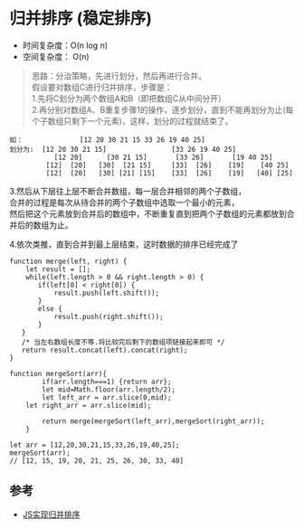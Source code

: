 # 归并排序 (稳定排序)

- 时间复杂度：O(n log n) 
- 空间复杂度： O(n) 

>思路：分治策略，先进行划分，然后再进行合并。  
假设要对数组C进行归并排序，步骤是：  
1.先将C划分为两个数组A和B（即把数组C从中间分开）  
2.再分别对数组A、B重复步骤1的操作，逐步划分，直到不能再划分为止(每个子数组只剩下一个元素)，这样，划分的过程就结束了。

```
如：              [12 20 30 21 15 33 26 19 40 25]
划分为:  [12 20 30 21 15]                [33 26 19 40 25]
           [12 20]      [30 21 15]       [33 26]       [19 40 25]
         [12]  [20]   [30]  [21 15]     [33]  [26]    [19]    [40 25]
         [12]  [20]   [30] [21] [15]    [33]  [26]    [19]   [40] [25]

```
3.然后从下层往上层不断合并数组，每一层合并相邻的两个子数组，  
合并的过程是每次从待合并的两个子数组中选取一个最小的元素，  
然后把这个元素放到合并后的数组中，不断重复直到把两个子数组的元素都放到合并后的数组为止。

4.依次类推，直到合并到最上层结束，这时数据的排序已经完成了


```
function merge(left, right) {
    let result = [];
   	while(left.length > 0 && right.length > 0) {
       if(left[0] < right[0]) {
           result.push(left.shift());
       }
       else {
           result.push(right.shift());
       }
   }
   /* 当左右数组长度不等.将比较完后剩下的数组项链接起来即可 */
   return result.concat(left).concat(right);
}

function mergeSort(arr){
		if(arr.length===1) {return arr};
		let mid=Math.floor(arr.length/2);
		let left_arr = arr.slice(0,mid);
    let right_arr = arr.slice(mid);
    
		return merge(mergeSort(left_arr),mergeSort(right_arr));
	}
 
let arr = [12,20,30,21,15,33,26,19,40,25];
mergeSort(arr);
// [12, 15, 19, 20, 21, 25, 26, 30, 33, 40]
```


## 参考
- [JS实现归并排序](https://blog.csdn.net/fendou_dexiaoniao/article/details/46594125)
